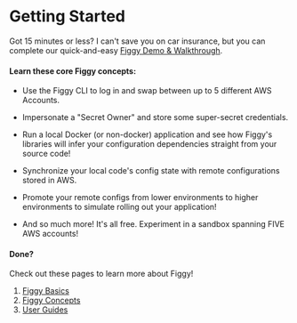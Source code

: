 
# Getting Started

Got 15 minutes or less? I can't save you on car insurance, but you can complete our quick-and-easy [Figgy Demo & Walkthrough](https://github.com/figtools/figgy.python-reference). 

#### Learn these core Figgy concepts:
- Use the Figgy CLI to log in and swap between up to 5 different AWS Accounts.

- Impersonate a "Secret Owner" and store some super-secret credentials. 

- Run a local Docker (or non-docker) application and see how Figgy's libraries will infer your 
configuration dependencies straight from your source code!

- Synchronize your local code's config state with remote configurations stored in AWS.

- Promote your remote configs from lower environments to higher environments to simulate rolling out your application!

- And so much more! It's all free. Experiment in a sandbox spanning FIVE AWS accounts!

#### Done?


Check out these pages to learn more about Figgy!

1. [Figgy Basics](/docs/getting-started/basics/)
1. [Figgy Concepts](/docs/getting-started/concepts/)
1. [User Guides](/docs/user-guides/index/)